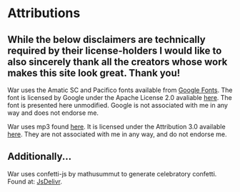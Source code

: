 # Attributions

## While the below disclaimers are technically required by their license-holders I would like to also sincerely thank all the creators whose work makes this site look great. Thank you!


War uses the Amatic SC and Pacifico fonts available from [Google Fonts](https://fonts.google.com/specimen/Amatic+SC?sidebar.open=true&selection.family=Amatic+SC|Pacifico). The font is licensed by Google under the Apache License 2.0 avaliable [here](https://github.com/googlefonts/robotoslab/blob/master/LICENSE.txt). The font is presented here unmodified. Google is not associated with me in any way and does not endorse me.

War uses mp3 found [here](http://soundbible.com/1257-Jolly-Laugh.html). It is licensed under the Attribution 3.0 available [here](https://creativecommons.org/licenses/by/3.0/legalcode). They are not associated with me in any way, and do not endorse me. 

## Additionally...

War uses confetti-js by mathusummut to generate celebratory confetti. Found at: [JsDelivr](https://cdn.jsdelivr.net/gh/mathusummut/confetti.js/confetti.min.js).